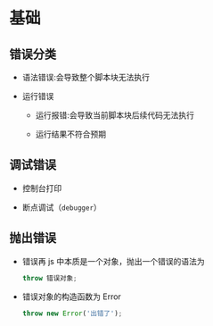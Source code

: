# 基础

## 错误分类

*   语法错误:会导致整个脚本块无法执行

*   运行错误

    *   运行报错:会导致当前脚本块后续代码无法执行

    *   运行结果不符合预期

## 调试错误

*   控制台打印

*   断点调试（`debugger`）

## 抛出错误

*   错误再 js 中本质是一个对象，抛出一个错误的语法为

    ```javascript
    throw 错误对象;
    ```

*   错误对象的构造函数为 Error

    ```javascript
    throw new Error('出错了');
    ```
